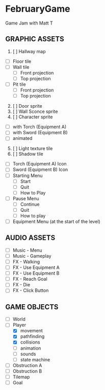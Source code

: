 # FebruaryGame
Game Jam with Matt T

## GRAPHIC ASSETS
1. [ ] Hallway map 
  - [ ] Floor tile
  - [ ] Wall tile
    - [ ] Front projection
    - [ ] Top projection 
  - [ ] Pit tile
    - [ ] Front projection
    - [ ] Top projection 
2. [ ] Door sprite
3. [ ] Wall Sconce sprite
4. [ ] Character sprite
  - [ ] with Torch (Equipment A)
  - [ ] with Sword (Equipment B)
  - [ ] animated
5. [ ] Light texture tile
6. [ ] Shadow tile
- [ ] Torch (Equipment A) Icon
- [ ] Sword (Equipment B) Icon
- [ ] Starting Menu
  - [ ] Start
  - [ ] Quit
  - [ ] How to Play
- [ ] Pause Menu
  - [ ] Continue
  - [ ] Quit
  - [ ] How to play
- [ ] Equipment Menu (at the start of the level)

## AUDIO ASSETS
- [ ] Music - Menu
- [ ] Music - Gameplay
- [ ] FX - Walking
- [ ] FX - Use Equipment A
- [ ] FX - Use Equipment B
- [ ] FX - Reach Goal
- [ ] FX - Die
- [ ] FX - Click Button 

## GAME OBJECTS
- [ ] World
- [ ] Player 
  - [x] movement
  - [x] pathfinding
  - [x] collisions
  - [ ] animation
  - [ ] sounds
  - [ ] state machine
- [ ] Obstruction A
- [ ] Obstruction B
- [ ] Tilemap
- [ ] Goal

